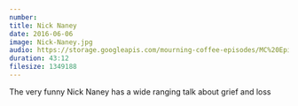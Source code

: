 ```yaml
---
number: 
title: Nick Naney
date: 2016-06-06
image: Nick-Naney.jpg
audio: https://storage.googleapis.com/mourning-coffee-episodes/MC%20Episiode%207%20-%20Nick%20Naney.mp3
duration: 43:12
filesize: 1349188
---
```

The very funny Nick Naney has a wide ranging talk about grief and loss
